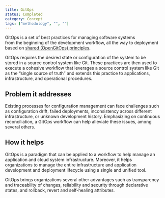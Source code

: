 ```yaml
---
title: GitOps
status: Completed
category: Concept
tags: ["methodology", "", ""]
---
```


GitOps is a set of best practices for managing software systems  
from the beginning of the development workflow, all the way to deployment
based on [shared (OpenGitOps) principles](https://opengitops.dev/).

GitOps requires the desired state or configuration of the system to 
be stored in a source control system like Git.
These practices are then used to execute a cohesive workflow that 
leverages a source control system like Git as the “single source of truth” and 
extends this practice to applications, infrastructure, and operational procedures.

## Problem it addresses

Existing processes for configuration management can face 
challenges such as configuration drift, failed deployments, inconsistency 
across different infrastructure, or unknown development history.
Emphasizing on continuous reconciliation, 
a GitOps workflow can help alleviate these issues, 
among several others.

## How it helps

GitOps is a paradigm that can be applied to a workflow 
to help manage an application and cloud system infrastructure. 
Moreover, it helps organizations to manage the entire infrastructure 
and application development and deployment lifecycle using a 
single and unified tool.

GitOps brings organizations several other advantages 
such as transparency and traceability of changes, 
reliability and security through declarative states,
and rollback, revert and self-healing attributes.
